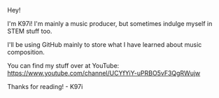 Hey!

I'm K97i! I'm mainly a music producer, but sometimes indulge myself in STEM stuff too.

I'll be using GitHub mainly to store what I have learned about music composition.

You can find my stuff over at YouTube:
https://www.youtube.com/channel/UCYfYiY-uPRBO5vF3QgRWujw

Thanks for reading!
              - K97i
